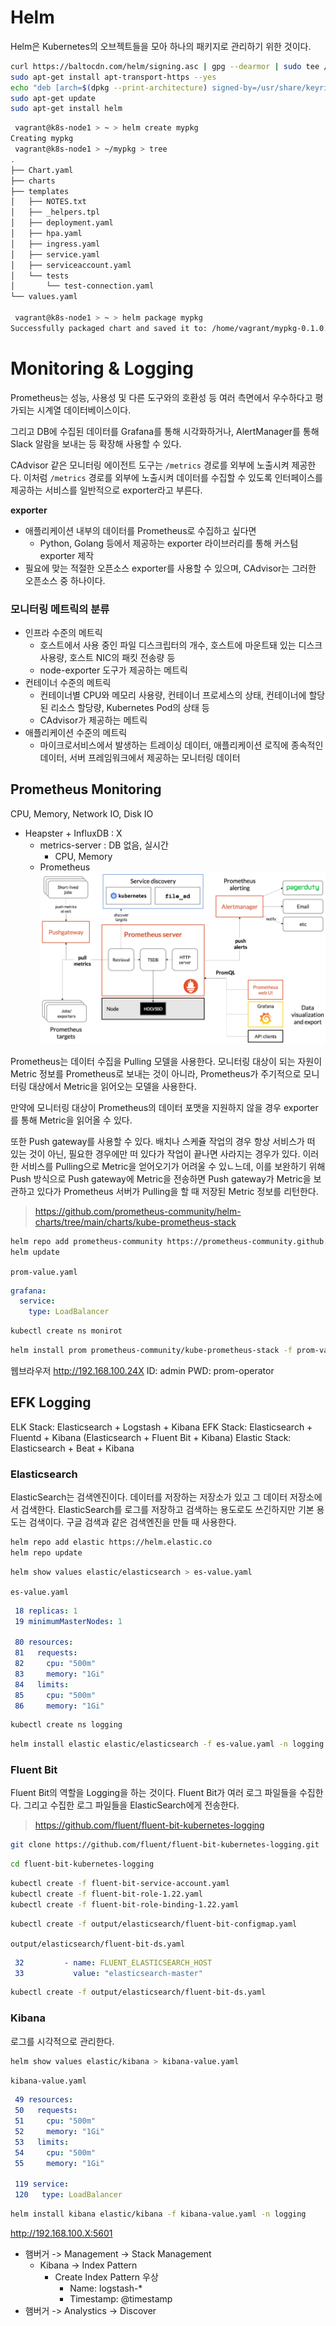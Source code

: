 # Helm

Helm은 Kubernetes의 오브젝트들을 모아 하나의 패키지로 관리하기 위한 것이다.

``` bash
curl https://baltocdn.com/helm/signing.asc | gpg --dearmor | sudo tee /usr/share/keyrings/helm.gpg > /dev/null
sudo apt-get install apt-transport-https --yes
echo "deb [arch=$(dpkg --print-architecture) signed-by=/usr/share/keyrings/helm.gpg] https://baltocdn.com/helm/stable/debian/ all main" | sudo tee /etc/apt/sources.list.d/helm-stable-debian.list
sudo apt-get update
sudo apt-get install helm
```

``` bash
 vagrant@k8s-node1 > ~ > helm create mypkg         
Creating mypkg
 vagrant@k8s-node1 > ~/mypkg > tree
.
├── Chart.yaml
├── charts
├── templates
│   ├── NOTES.txt
│   ├── _helpers.tpl
│   ├── deployment.yaml
│   ├── hpa.yaml
│   ├── ingress.yaml
│   ├── service.yaml
│   ├── serviceaccount.yaml
│   └── tests
│       └── test-connection.yaml
└── values.yaml

 vagrant@k8s-node1 > ~ > helm package mypkg
Successfully packaged chart and saved it to: /home/vagrant/mypkg-0.1.0.tgz
```


# Monitoring & Logging

Prometheus는 성능, 사용성 및 다른 도구와의 호환성 등 여러 측면에서 우수하다고 평가되는 시계열 데이터베이스이다. 

그리고 DB에 수집된 데이터를 Grafana를 통해 시각화하거나, AlertManager를 통해 Slack 알람을 보내는 등 확장해 사용할 수 있다.

CAdvisor 같은 모니터링 에이전트 도구는 `/metrics` 경로를 외부에 노출시켜 제공한다. 이처럼 `/metrics` 경로를 외부에 노출시켜 데이터를 수집할 수 있도록 인터페이스를 제공하는 서비스를 일반적으로 exporter라고 부른다.

**exporter**

- 애플리케이션 내부의 데이터를 Prometheus로 수집하고 싶다면
  - Python, Golang 등에서 제공하는 exporter 라이브러리를 통해 커스텀 exporter 제작
- 필요에 맞는 적절한 오픈소스 exporter를 사용할 수 있으며, CAdvisor는 그러한 오픈소스 중 하나이다.

### 모니터링 메트릭의 분류

- 인프라 수준의 메트릭
  - 호스트에서 사용 중인 파일 디스크립터의 개수, 호스트에 마운트돼 있는 디스크 사용량, 호스트 NIC의 패킷 전송량 등
  - node-exporter 도구가 제공하는 메트릭
- 컨테이너 수준의 메트릭
  - 컨테이너별 CPU와 메모리 사용량, 컨테이너 프로세스의 상태, 컨테이너에 할당된 리소스 할당량, Kubernetes Pod의 상태 등
  - CAdvisor가 제공하는 메트릭
- 애플리케이션 수준의 메트릭
  - 마이크로서비스에서 발생하는 트레이싱 데이터, 애플리케이션 로직에 종속적인 데이터, 서버 프레임워크에서 제공하는 모니터링 데이터

## Prometheus Monitoring

CPU, Memory, Network IO, Disk IO

- Heapster + InfluxDB : X
  - metrics-server : DB 없음, 실시간
    - CPU, Memory
  - Prometheus
![Prometheus](./img/17_1.png)

Prometheus는 데이터 수집을 Pulling 모델을 사용한다. 모니터링 대상이 되는 자원이 Metric 정보를 Prometheus로 보내는 것이 아니라, Prometheus가 주기적으로 모니터링 대상에서 Metric을 읽어오는 모델을 사용한다.

만약에 모니터링 대상이 Prometheus의 데이터 포맷을 지원하지 않을 경우 exporter를 통해 Metric을 읽어올 수 있다. 

또한 Push gateway를 사용할 수 있다. 배치나 스케쥴 작업의 경우 항상 서비스가 떠 있는 것이 아닌, 필요한 경우에만 떠 있다가 작업이 끝나면 사라지는 경우가 있다. 이러한 서비스를 Pulling으로 Metric을 얻어오기가 어려울 수 있ㄴ느데, 이를 보완하기 위해 Push 방식으로 Push gateway에 Metric을 전송하면 Push gateway가 Metric을 보관하고 있다가 Prometheus 서버가 Pulling을 할 때 저장된 Metric 정보를 리턴한다.

> https://github.com/prometheus-community/helm-charts/tree/main/charts/kube-prometheus-stack

``` bash
helm repo add prometheus-community https://prometheus-community.github.io/helm-charts
helm update
```

`prom-value.yaml`
``` yaml
grafana:
  service:
    type: LoadBalancer
```

``` bash
kubectl create ns monirot
```

``` bash
helm install prom prometheus-community/kube-prometheus-stack -f prom-values.yaml -n monitor
```

웹브라우저 http://192.168.100.24X
ID: admin
PWD: prom-operator

## EFK Logging

ELK Stack: Elasticsearch + Logstash + Kibana
EFK Stack: Elasticsearch + Fluentd + Kibana 
(Elasticsearch + Fluent Bit + Kibana)
Elastic Stack: Elasticsearch + Beat + Kibana

### Elasticsearch

ElasticSearch는 검색엔진이다. 데이터를 저장하는 저장소가 있고 그 데이터 저장소에서 검색한다. ElasticSearch를 로그를 저장하고 검색하는 용도로도 쓰긴하지만 기본 용도는 검색이다. 구글 검색과 같은 검색엔진을 만들 때 사용한다. 

``` bash
helm repo add elastic https://helm.elastic.co
helm repo update
```

``` bash
helm show values elastic/elasticsearch > es-value.yaml
```

`es-value.yaml`
``` yaml
 18 replicas: 1
 19 minimumMasterNodes: 1
 
 80 resources:
 81   requests:
 82     cpu: "500m"
 83     memory: "1Gi"
 84   limits:
 85     cpu: "500m"
 86     memory: "1Gi"
```

``` bash
kubectl create ns logging
```

``` bash
helm install elastic elastic/elasticsearch -f es-value.yaml -n logging
```

### Fluent Bit

Fluent Bit의 역할을 Logging을 하는 것이다. Fluent Bit가 여러 로그 파일들을 수집한다. 그리고 수집한 로그 파일들을 ElasticSearch에게 전송한다.

> https://github.com/fluent/fluent-bit-kubernetes-logging

``` bash
git clone https://github.com/fluent/fluent-bit-kubernetes-logging.git
```

``` bash
cd fluent-bit-kubernetes-logging
```

``` bash
kubectl create -f fluent-bit-service-account.yaml
kubectl create -f fluent-bit-role-1.22.yaml
kubectl create -f fluent-bit-role-binding-1.22.yaml
```

``` bash
kubectl create -f output/elasticsearch/fluent-bit-configmap.yaml
```

`output/elasticsearch/fluent-bit-ds.yaml`
``` yaml
 32         - name: FLUENT_ELASTICSEARCH_HOST
 33           value: "elasticsearch-master"
```

``` bash
kubectl create -f output/elasticsearch/fluent-bit-ds.yaml
```

### Kibana

로그를 시각적으로 관리한다.

``` bash
helm show values elastic/kibana > kibana-value.yaml
```

`kibana-value.yaml`
``` yaml
 49 resources:
 50   requests:
 51     cpu: "500m"
 52     memory: "1Gi"
 53   limits:
 54     cpu: "500m"
 55     memory: "1Gi"
 
 119 service:
 120   type: LoadBalancer
```

``` bash
helm install kibana elastic/kibana -f kibana-value.yaml -n logging
```

http://192.168.100.X:5601

- 햄버거 -> Management -> Stack Management
  - Kibana -> Index Pattern
    - Create Index Pattern 우상
        - Name: logstash-*
        - Timestamp: @timestamp
- 햄버거 -> Analystics -> Discover